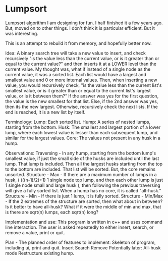 # Lumpsort
Lumpsort algorithm I am designing for fun. I half finished it a few years ago. But, moved on to other things. 
I don't think it is particular efficient. But it was interesting. 

This is an attempt to rebuild it from memory, and hopefully better now. 

Idea:
A binary search tree will take a new value to insert, and check recursively "is the value less than the current value, or is it greater than or equal to the current value?" and then inserts it at a LOWER level than the current value. 
My thought was, what if instead of a single node as the current value, it was a sorted list. Each list would have a largest and smallest value and 0 or more internal values. 
Then, when inserting a new value, you would recursively check, "is the value less than the current list's smallest value, or is it greater than or equal to the current list's largest value, or is it between them?" If the answer was yes for the first question, the value is the new smallest for that list. Else, if the 2nd answer was yes, then its the new largest. Otherwise, recursively check the next lists. If the end is reached, it is a new list by itself.

Terminology:
Lump:   Each sorted list.
Hump:   A series of nested lumps, starting from the bottom.
Husk:   The smallest and largest portion of a lower lump, where each lowest value is lesser than each subsequent lump, and similar for the largest values. 
Core:   The values not present in any husk in a hump.

Observations:
Traversing - In any hump, starting from the bottom lump's smallest value, if just the small side of the husks are included until the last lump. That lump is included. Then all the largest husks starting from the top to the bottom are included. That list will be sorted. But, the core remains unsorted. 
Structure - Max - If there are a maximum number of lumps in a husk, ( (((n-1)/2)+1) 1 single node top lump, and then each other lump is just 1 single node small and large husk ), then following the previous traversing will give a fully sorted list. When a hump has no core, it is called "all-husk."
Structure - Min - If there is just 1 lump, it is fully sorted. 
Structure - Min/Max - If the 2 extremes of the structure are sorted, then what about in between? Is it better to have all-husk? What if it were the middle of min and max, that is there are sqrt(n) lumps, each sqrt(n) long?

Implementation and use:
This program is written in c++ and uses command line interaction. The user is asked repeatedly to either insert, search, or remove a value, print or quit. 

Plan - The planned order of features to implement:
    Skeleton of program, including ui, print and quit.
    Insert
    Search
    Remove
Potentially later:
    All-husk mode
    Restructure existing hump.
